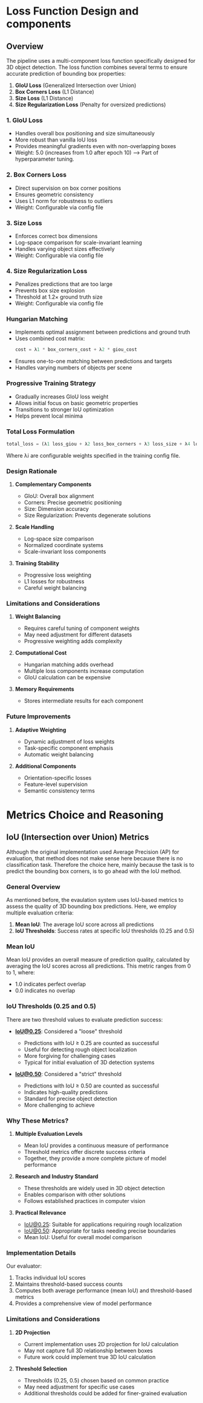 # Loss Function Design and components

## Overview
The pipeline uses a multi-component loss function specifically designed for 3D object detection. The loss function combines several terms to ensure accurate prediction of bounding box properties:

1. **GIoU Loss** (Generalized Intersection over Union)
2. **Box Corners Loss** (L1 Distance)
3. **Size Loss** (L1 Distance)
4. **Size Regularization Loss** (Penalty for oversized predictions)

### 1. GIoU Loss
- Handles overall box positioning and size simultaneously
- More robust than vanilla IoU loss
- Provides meaningful gradients even with non-overlapping boxes
- Weight: 5.0 (increases from 1.0 after epoch 10) --> Part of hyperparameter tuning.

### 2. Box Corners Loss
- Direct supervision on box corner positions
- Ensures geometric consistency
- Uses L1 norm for robustness to outliers
- Weight: Configurable via config file

### 3. Size Loss
- Enforces correct box dimensions
- Log-space comparison for scale-invariant learning
- Handles varying object sizes effectively
- Weight: Configurable via config file

### 4. Size Regularization Loss
- Penalizes predictions that are too large
- Prevents box size explosion
- Threshold at 1.2× ground truth size
- Weight: Configurable via config file

### Hungarian Matching
- Implements optimal assignment between predictions and ground truth
- Uses combined cost matrix:
  ```python
  cost = λ1 * box_corners_cost + λ2 * giou_cost
  ```
- Ensures one-to-one matching between predictions and targets
- Handles varying numbers of objects per scene

### Progressive Training Strategy
- Gradually increases GIoU loss weight
- Allows initial focus on basic geometric properties
- Transitions to stronger IoU optimization
- Helps prevent local minima

### Total Loss Formulation
```python
total_loss = (λ1 loss_giou + λ2 loss_box_corners + λ3 loss_size + λ4 loss_size_reg)
```
Where λi are configurable weights specified in the training config file.

### Design Rationale

1. **Complementary Components**
   - GIoU: Overall box alignment
   - Corners: Precise geometric positioning
   - Size: Dimension accuracy
   - Size Regularization: Prevents degenerate solutions

2. **Scale Handling**
   - Log-space size comparison
   - Normalized coordinate systems
   - Scale-invariant loss components

3. **Training Stability**
   - Progressive loss weighting
   - L1 losses for robustness
   - Careful weight balancing
### Limitations and Considerations

1. **Weight Balancing**
   - Requires careful tuning of component weights
   - May need adjustment for different datasets
   - Progressive weighting adds complexity

2. **Computational Cost**
   - Hungarian matching adds overhead
   - Multiple loss components increase computation
   - GIoU calculation can be expensive

3. **Memory Requirements**
   - Stores intermediate results for each component

### Future Improvements

1. **Adaptive Weighting**
   - Dynamic adjustment of loss weights
   - Task-specific component emphasis
   - Automatic weight balancing

2. **Additional Components**
   - Orientation-specific losses
   - Feature-level supervision
   - Semantic consistency terms


# Metrics Choice and Reasoning

## IoU (Intersection over Union) Metrics
Although the original implementation used Average Precision (AP) for evaluation, that method does not make sense here because there is no classification task. Therefore the choice here, mainly because the task is to predict the bounding box corners, is to go ahead with the IoU method.

### General Overview
As mentioned before, the evaulation system uses IoU-based metrics to assess the quality of 3D bounding box predictions. Here, we employ multiple evaluation criteria:

1. **Mean IoU**: The average IoU score across all predictions
2. **IoU Thresholds**: Success rates at specific IoU thresholds (0.25 and 0.5)

### Mean IoU
Mean IoU provides an overall measure of prediction quality, calculated by averaging the IoU scores across all predictions. This metric ranges from 0 to 1, where:
- 1.0 indicates perfect overlap
- 0.0 indicates no overlap

### IoU Thresholds (0.25 and 0.5)
There are two threshold values to evaluate prediction success:

- **IoU@0.25**: Considered a "loose" threshold
  - Predictions with IoU ≥ 0.25 are counted as successful
  - Useful for detecting rough object localization
  - More forgiving for challenging cases
  - Typical for initial evaluation of 3D detection systems

- **IoU@0.50**: Considered a "strict" threshold
  - Predictions with IoU ≥ 0.50 are counted as successful
  - Indicates high-quality predictions
  - Standard for precise object detection
  - More challenging to achieve
 
### Why These Metrics?

1. **Multiple Evaluation Levels**
   - Mean IoU provides a continuous measure of performance
   - Threshold metrics offer discrete success criteria
   - Together, they provide a more complete picture of model performance

2. **Research and Industry Standard**
   - These thresholds are widely used in 3D object detection
   - Enables comparison with other solutions
   - Follows established practices in computer vision

3. **Practical Relevance**
   - IoU@0.25: Suitable for applications requiring rough localization
   - IoU@0.50: Appropriate for tasks needing precise boundaries
   - Mean IoU: Useful for overall model comparison

### Implementation Details

Our evaluator:
1. Tracks individual IoU scores
2. Maintains threshold-based success counts
3. Computes both average performance (mean IoU) and threshold-based metrics
4. Provides a comprehensive view of model performance

### Limitations and Considerations

1. **2D Projection**
   - Current implementation uses 2D projection for IoU calculation
   - May not capture full 3D relationship between boxes
   - Future work could implement true 3D IoU calculation

2. **Threshold Selection**
   - Thresholds (0.25, 0.5) chosen based on common practice
   - May need adjustment for specific use cases
   - Additional thresholds could be added for finer-grained evaluation
